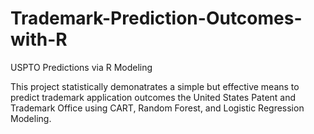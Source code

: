 # Trademark-Prediction-Outcomes-with-R
USPTO Predictions via R Modeling

This project statistically demonatrates a simple but effective means to predict trademark application outcomes
the United States Patent and Trademark Office using CART, Random Forest, and Logistic Regression Modeling.
